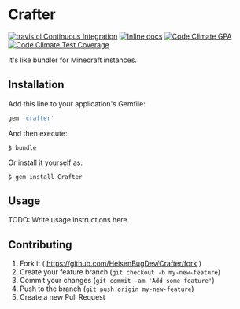 # Crafter

[![travis.ci Continuous Integration](http://img.shields.io/travis/HeisenBugDev/Crafter.svg?style=flat-square)](https://travis-ci.org/HeisenBugDev/Crafter)
[![Inline docs](http://inch-ci.org/github/HeisenBugDev/Crafter.svg?branch=master&style=flat-square)](http://inch-ci.org/github/HeisenBugDev/Crafter)
[![Code Climate GPA](http://img.shields.io/codeclimate/github/HeisenBugDev/Crafter.svg?style=flat-square)](https://codeclimate.com/github/HeisenBugDev/Crafter)
[![Code Climate Test Coverage](http://img.shields.io/codeclimate/coverage/github/HeisenBugDev/Crafter.svg?style=flat-square)](https://codeclimate.com/github/HeisenBugDev/Crafter)

It's like bundler for Minecraft instances.

## Installation

Add this line to your application's Gemfile:

```ruby
gem 'crafter'
```

And then execute:

    $ bundle

Or install it yourself as:

    $ gem install Crafter

## Usage

TODO: Write usage instructions here

## Contributing

1. Fork it ( https://github.com/HeisenBugDev/Crafter/fork )
2. Create your feature branch (`git checkout -b my-new-feature`)
3. Commit your changes (`git commit -am 'Add some feature'`)
4. Push to the branch (`git push origin my-new-feature`)
5. Create a new Pull Request
